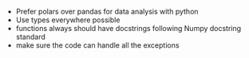 - Prefer polars over pandas for data analysis with python
- Use types everywhere possible
- functions always should have docstrings following Numpy docstring standard
- make sure the code can handle all the exceptions
